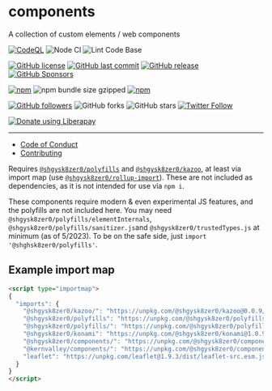 # components
A collection of custom elements / web components

[![CodeQL](https://github.com/shgysk8zer0/components/actions/workflows/codeql-analysis.yml/badge.svg)](https://github.com/shgysk8zer0/components/actions/workflows/codeql-analysis.yml)
![Node CI](https://github.com/shgysk8zer0/components/workflows/Node%20CI/badge.svg)
![Lint Code Base](https://github.com/shgysk8zer0/components/workflows/Lint%20Code%20Base/badge.svg)

[![GitHub license](https://img.shields.io/github/license/shgysk8zer0/components.svg)](https://github.com/shgysk8zer0/components/blob/master/LICENSE)
[![GitHub last commit](https://img.shields.io/github/last-commit/shgysk8zer0/components.svg)](https://github.com/shgysk8zer0/components/commits/master)
[![GitHub release](https://img.shields.io/github/release/shgysk8zer0/components?logo=github)](https://github.com/shgysk8zer0/components/releases)
[![GitHub Sponsors](https://img.shields.io/github/sponsors/shgysk8zer0?logo=github)](https://github.com/sponsors/shgysk8zer0)

[![npm](https://img.shields.io/npm/v/@shgysk8zer0/components)](https://www.npmjs.com/package/@shgysk8zer0/components)
![npm bundle size gzipped](https://img.shields.io/bundlephobia/minzip/@shgysk8zer0/components)
[![npm](https://img.shields.io/npm/dw/@shgysk8zer0/components?logo=npm)](https://www.npmjs.com/package/@shgysk8zer0/components)

[![GitHub followers](https://img.shields.io/github/followers/shgysk8zer0.svg?style=social)](https://github.com/shgysk8zer0)
![GitHub forks](https://img.shields.io/github/forks/shgysk8zer0/components.svg?style=social)
![GitHub stars](https://img.shields.io/github/stars/shgysk8zer0/components.svg?style=social)
[![Twitter Follow](https://img.shields.io/twitter/follow/shgysk8zer0.svg?style=social)](https://twitter.com/shgysk8zer0)

[![Donate using Liberapay](https://img.shields.io/liberapay/receives/shgysk8zer0.svg?logo=liberapay)](https://liberapay.com/shgysk8zer0/donate "Donate using Liberapay")
- - -

- [Code of Conduct](./.github/CODE_OF_CONDUCT.md)
- [Contributing](./.github/CONTRIBUTING.md)
<!-- - [Security Policy](./.github/SECURITY.md) -->


Requires [`@shgysk8zer0/polyfills`](https://npmjs.org/package/@shgysk8zer0/polyfills)
and [`@shgysk8zer0/kazoo`](https://npmjs.org/package/@shgysk8zer0/kazoo), at least
via import map (use [`@shgysk8zer0/rollup-import`](https://npmjs.org/package/@shgysk8zer0/rollup-import)).
These are not included as dependencies, as it is not intended for use via `npm i`.

These components require modern & even experimental JS features, and the polyfills
are not included here. You may need `@shgysk8zer0/polyfills/elementInternals`,
`@shgysk8zer0/polyfills/sanitizer.js`and `@shgysk8zer0/trustedTypes.js`
at minimum (as of 5/2023). To be on the safe side, just `import '@shghsk8zer0/polyfills'`.

## Example import map

```html
<script type="importmap">
{
  "imports": {
    "@shgysk8zer0/kazoo/": "https://unpkg.com/@shgysk8zer0/kazoo@0.0.9/",
    "@shgysk8zer0/polyfills": "https://unpkg.com/@shgysk8zer0/polyfills@0.0.5/all.min.js",
    "@shgysk8zer0/polyfills/": "https://unpkg.com/@shgysk8zer0/polyfills@0.0.5/",
    "@shgysk8zer0/konami": "https://unpkg.com/@shgysk8zer0/konami@1.0.9/konami.js",
    "@shgysk8zer0/components/": "https://unpkg.com/@shgysk8zer0/components/",
    "@kernvalley/components/": "https://unpkg.com/@shgysk8zer0/components/krv/",
    "leaflet": "https://unpkg.com/leaflet@1.9.3/dist/leaflet-src.esm.js"
  }
}
</script>
```
